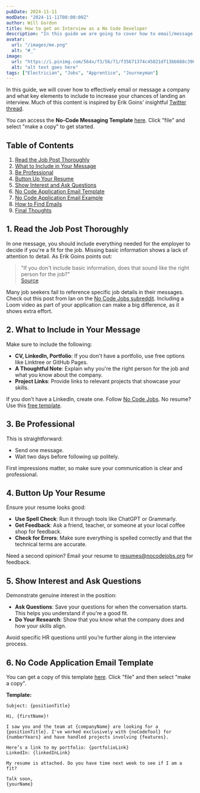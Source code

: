 ```yaml
---
pubDate: 2024-11-11
modDate: "2024-11-11T00:00:00Z"
author: Will Gordon
title: How to get an Interview as a No Code Developer
description: "In this guide we are going to cover how to email/message a company and what to include to increase your success at landing an interview."
avatar:
  url: "/images/me.png"
  alt: "#_"
image:
  url: "https://i.pinimg.com/564x/f3/56/71/f35671374c45021df13bb688c390a3a2.jpg"
  alt: "alt text goes here"
tags: ["Electrician", "Jobs", "Apprentice", "Journeyman"]
---
```


In this guide, we will cover how to effectively email or message a company and what key elements to include to increase your chances of landing an interview. Much of this content is inspired by Erik Goins' insightful [Twitter thread](https://x.com/erikgoinsHQ/status/1619881714490445825).

You can access the **No-Code Messaging Template** [here](https://docs.google.com). Click "file" and select "make a copy" to get started.

## Table of Contents
1. [Read the Job Post Thoroughly](#read-the-job-post-thoroughly)
2. [What to Include in Your Message](#what-to-include-in-your-message)
3. [Be Professional](#be-professional)
4. [Button Up Your Resume](#button-up-your-resume)
5. [Show Interest and Ask Questions](#show-interest-and-ask-questions)
6. [No Code Application Email Template](#no-code-application-email-template)
7. [No Code Application Email Example](#no-code-application-email-example)
8. [How to Find Emails](#how-to-find-emails)
9. [Final Thoughts](#final-thoughts)

## 1. Read the Job Post Thoroughly
In one message, you should include everything needed for the employer to decide if you're a fit for the job. Missing basic information shows a lack of attention to detail. As Erik Goins points out:

> "If you don't include basic information, does that sound like the right person for the job?"  
> [Source](https://x.com/erikgoinsHQ/status/1619881714490445825)

Many job seekers fail to reference specific job details in their messages. Check out this post from Ian on the [No Code Jobs subreddit](https://www.reddit.com/r/NoCodeJobs/comments/1djduto/comment/l9arvk1/). Including a Loom video as part of your application can make a big difference, as it shows extra effort.

## 2. What to Include in Your Message
Make sure to include the following:
- **CV, LinkedIn, Portfolio**: If you don't have a portfolio, use free options like Linktree or GitHub Pages.
- **A Thoughtful Note**: Explain why you're the right person for the job and what you know about the company.
- **Project Links**: Provide links to relevant projects that showcase your skills.

If you don’t have a LinkedIn, create one. Follow [No Code Jobs](https://nocodejobs.org). No resume? Use this [free template](https://docs.google.com).

## 3. Be Professional
This is straightforward:
- Send one message.
- Wait two days before following up politely.

First impressions matter, so make sure your communication is clear and professional.

## 4. Button Up Your Resume
Ensure your resume looks good:
- **Use Spell Check**: Run it through tools like ChatGPT or Grammarly.
- **Get Feedback**: Ask a friend, teacher, or someone at your local coffee shop for feedback.
- **Check for Errors**: Make sure everything is spelled correctly and that the technical terms are accurate.

Need a second opinion? Email your resume to [resumes@nocodejobs.org](mailto:resumes@nocodejobs.org) for feedback.

## 5. Show Interest and Ask Questions
Demonstrate genuine interest in the position:
- **Ask Questions**: Save your questions for when the conversation starts. This helps you understand if you're a good fit.
- **Do Your Research**: Show that you know what the company does and how your skills align.

Avoid specific HR questions until you’re further along in the interview process.

## 6. No Code Application Email Template
You can get a copy of this template [here](https://docs.google.com). Click "file" and then select "make a copy".

**Template:**

```text
Subject: {positionTitle}

Hi, {firstName}!

I saw you and the team at {companyName} are looking for a {positionTitle}. I've worked exclusively with {noCodeTool} for {numberYears} and have handled projects involving {features}.

Here’s a link to my portfolio: {portfolioLink}  
LinkedIn: {linkedInLink}

My resume is attached. Do you have time next week to see if I am a fit?

Talk soon,  
{yourName}